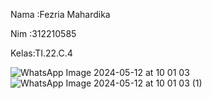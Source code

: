 Nama :Fezria Mahardika

Nim  :312210585

Kelas:TI.22.C.4

![WhatsApp Image 2024-05-12 at 10 01 03](https://github.com/FezriaMahardika24/UTS_FLUTTER/assets/149232516/c62d425f-e6a7-4b95-91cb-7a82acc23cf6)
![WhatsApp Image 2024-05-12 at 10 01 03 (1)](https://github.com/FezriaMahardika24/UTS_FLUTTER/assets/149232516/2524b8ca-0b14-4ccc-9dfa-8ef1a7a13617)



